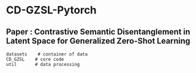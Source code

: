 # CD-GZSL-Pytorch 
## Paper : Contrastive Semantic Disentanglement in Latent Space for Generalized Zero-Shot Learning
```
datasets    # container of data  
CD_GZSL    # core code  
util       # data processing

```
